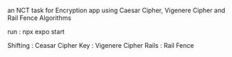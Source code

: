 an NCT task for Encryption app using Caesar Cipher, Vigenere Cipher and Rail Fence Algorithms

run : npx expo start

Shifting : Ceasar Cipher
Key : Vigenere Cipher
Rails : Rail Fence
